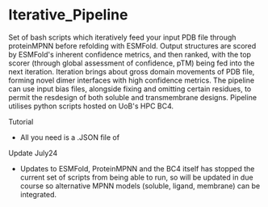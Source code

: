 # Iterative_Pipeline

Set of bash scripts which iteratively feed your input PDB file through proteinMPNN before refolding with ESMFold. Output structures are scored by ESMFold's inherent confidence metrics, and then ranked, with the top scorer (through global assessment of confidence, pTM) being fed into the next iteration. Iteration brings about gross domain movements of PDB file, forming novel dimer interfaces with high confidence metrics. The pipeline can use input bias files, alongside fixing and omitting certain residues, to permit the resdesign of both soluble and transmembrane designs. Pipeline utilises python scripts hosted on UoB's HPC BC4.

Tutorial
- All you need is a .JSON file of


Update July24
- Updates to ESMFold, ProteinMPNN and the BC4 itself has stopped the current set of scripts from being able to run, so will be updated in due course so alternative MPNN models (soluble, ligand, membrane) can be integrated. 
